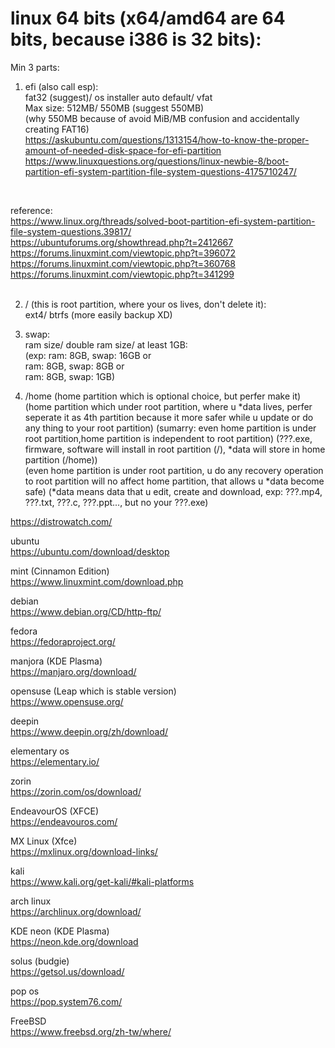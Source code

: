 # linux 64 bits (x64/amd64 are 64 bits, because i386 is 32 bits):  
Min 3 parts:  
1) efi (also call esp):  
fat32 (suggest)/ os installer auto default/ vfat  
Max size: 512MB/ 550MB (suggest 550MB)  
(why 550MB because of avoid MiB/MB confusion and accidentally creating FAT16)  
https://askubuntu.com/questions/1313154/how-to-know-the-proper-amount-of-needed-disk-space-for-efi-partition  
https://www.linuxquestions.org/questions/linux-newbie-8/boot-partition-efi-system-partition-file-system-questions-4175710247/
<br>


reference:  
https://www.linux.org/threads/solved-boot-partition-efi-system-partition-file-system-questions.39817/
<br>
https://ubuntuforums.org/showthread.php?t=2412667
<br>
https://forums.linuxmint.com/viewtopic.php?t=396072
<br>
https://forums.linuxmint.com/viewtopic.php?t=360768
<br>
https://forums.linuxmint.com/viewtopic.php?t=341299  
<br>

2) / (this is root partition, where your os lives, don't delete it):  
ext4/ btrfs (more easily backup XD)

3) swap:  
ram size/ double ram size/ at least 1GB:  
(exp: ram: 8GB, swap: 16GB or  
ram: 8GB, swap: 8GB or  
ram: 8GB, swap: 1GB)  

4) /home (home partition which is optional choice, but perfer make it)  
(home partition which under root partition, where u *data lives, perfer seperate it as 4th partition because it more safer while u update or do any thing to your root partition)
(sumarry: even home partition is under root partition,home partition is independent to root partition)
(???.exe, firmware, software will install in root partition (/), *data will store in home partition (/home))  
(even home partition is under root partition, u do any recovery operation to root partition will no affect home partition, that allows u *data become safe)
(*data means data that u edit, create and download, exp: ???.mp4, ???.txt, ???.c, ???.ppt..., but no your ???.exe)  

https://distrowatch.com/
<br>

ubuntu  
https://ubuntu.com/download/desktop  

mint (Cinnamon Edition)  
https://www.linuxmint.com/download.php  

debian  
https://www.debian.org/CD/http-ftp/  

fedora  
https://fedoraproject.org/  

manjora (KDE Plasma)  
https://manjaro.org/download/  

opensuse (Leap which is stable version)  
https://www.opensuse.org/  

deepin  
https://www.deepin.org/zh/download/  

elementary os  
https://elementary.io/  

zorin  
https://zorin.com/os/download/  

EndeavourOS (XFCE)  
https://endeavouros.com/  

MX Linux (Xfce)  
https://mxlinux.org/download-links/  

kali  
https://www.kali.org/get-kali/#kali-platforms  

arch linux  
https://archlinux.org/download/  

KDE neon (KDE Plasma)  
https://neon.kde.org/download  

solus (budgie)  
https://getsol.us/download/  

pop os  
https://pop.system76.com/  

FreeBSD  
https://www.freebsd.org/zh-tw/where/  





